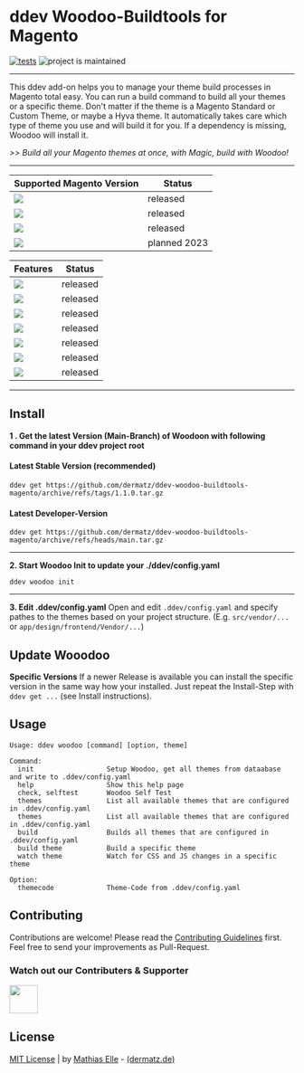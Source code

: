 # ddev Woodoo-Buildtools for Magento
[![tests](https://github.com/dermatz/ddev-woodoo-buildtools-magento/actions/workflows/tests.yml/badge.svg)](https://github.com/dermatz/ddev-woodoo-buildtools-magento/actions/workflows/tests.yml) ![project is maintained](https://img.shields.io/maintenance/yes/2024.svg)

---
This ddev add-on helps you to manage your theme build processes in Magento total easy. You can run a build command to build all your themes or a specific theme. Don't matter if the theme is a Magento Standard or Custom Theme, or maybe a Hyva theme. It automatically takes care which type of theme you use and will build it for you. If a dependency is missing, Woodoo will install it.

_>> Build all your Magento themes at once, with Magic, build with Woodoo!_

---

| Supported Magento Version| Status |
|-|-|
|<img src="https://img.shields.io/badge/Magento_2.x-Supported-43A047">| released |
|<img src="https://img.shields.io/badge/Magento_2_Hyvä_1.2x-Supported-43A047">| released |
|<img src="https://img.shields.io/badge/Magento_2_Hyvä_Fallback-Supported-43A047">| released |
|<img src="https://img.shields.io/badge/Magento_1 (_MageOne_)-planned-BDBDBD">| planned 2023 |

| Features | Status |
|-|-|
|<img src="https://img.shields.io/badge/Magento_2_Grunt_Watch_Tasks-Supported-43A047">| released |
|<img src="https://img.shields.io/badge/Magento_2_Grunt_Build_Tasks-Supported-43A047">| released |
|<img src="https://img.shields.io/badge/Hyvä_1.2.x_Build_Task-Supported-43A047">| released |
|<img src="https://img.shields.io/badge/Hyvä_1.2.x_Watch_Task-Supported-43A047">| released |
|<img src="https://img.shields.io/badge/Hyvä_Fallback_Themes-Supported-43A047">| released |
|<img src="https://img.shields.io/badge/DDEV Project_Selfcheck-Supported-43A047">| released |
|<img src="https://img.shields.io/badge/DDEV Get_Installer-Supported-43A047">| released |

---
## Install
**1 . Get the latest Version (Main-Branch) of Woodoon with following command in your ddev project root**
#### Latest Stable Version (recommended)
```shell
ddev get https://github.com/dermatz/ddev-woodoo-buildtools-magento/archive/refs/tags/1.1.0.tar.gz
```
#### Latest Developer-Version
```shell
ddev get https://github.com/dermatz/ddev-woodoo-buildtools-magento/archive/refs/heads/main.tar.gz
```
---
**2. Start Woodoo Init to update your ./ddev/config.yaml**
```shell
ddev woodoo init
```
----
**3. Edit .ddev/config.yaml**
Open and edit `.ddev/config.yaml` and specify pathes to the themes based on your project structure. (E.g. `src/vendor/...` or `app/design/frontend/Vendor/...`)

## Update Wooodoo
**Specific Versions**
If a newer Release is available you can install the specific version in the same way how your installed. Just repeat the Install-Step with `ddev get ...` (see Install instructions).

## Usage
```shell
Usage: ddev woodoo [command] [option, theme]

Command:
  init                  Setup Woodoo, get all themes from dataabase and write to .ddev/config.yaml
  help                  Show this help page
  check, selftest       Woodoo Self Test
  themes                List all available themes that are configured in .ddev/config.yaml
  themes                List all available themes that are configured in .ddev/config.yaml
  build                 Builds all themes that are configured in .ddev/config.yaml
  build theme           Build a specific theme
  watch theme           Watch for CSS and JS changes in a specific theme

Option:
  themecode             Theme-Code from .ddev/config.yaml
```

## Contributing

Contributions are welcome! Please read the [Contributing Guidelines](./CONTRIBUTING.md) first.
Feel free to send your improvements as Pull-Request.
### Watch out our Contributers & Supporter

[<img src="https://e3n.de/assets/images/logo/logo.svg" height="50">](https://e3n.de)


## License
[MIT License](./MIT-LICENSES.md) | by [Mathias Elle](https://www.linkedin.com/in/mathias-elle-842783102/) - [(dermatz.de)](https://www.dermatz.de)
